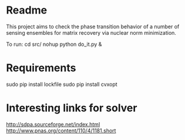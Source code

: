 # Readme
This project aims to check the phase transition behavior of a number of sensing ensembles for matrix recovery via nuclear norm minimization.


To run:
cd src/
nohup python do_it.py &

# Requirements
sudo pip install lockfile
sudo pip install cvxopt

# Interesting links for solver
http://sdpa.sourceforge.net/index.html
http://www.pnas.org/content/110/4/1181.short
